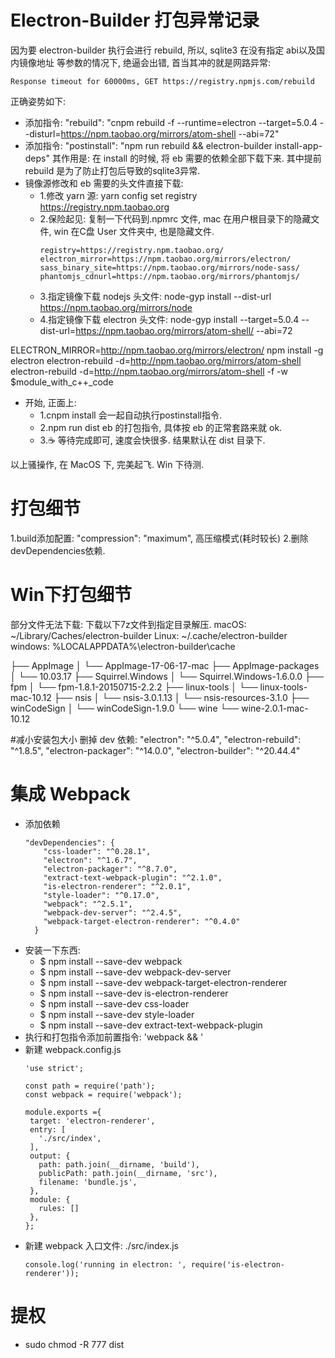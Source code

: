 # Electron-Builder 打包异常记录

因为要 electron-builder 执行会进行 rebuild, 所以, sqlite3 在没有指定 abi以及国内镜像地址 等参数的情况下,
绝逼会出错, 首当其冲的就是网路异常: 
```
Response timeout for 60000ms, GET https://registry.npmjs.com/rebuild
```

正确姿势如下: 
 - 添加指令: "rebuild": "cnpm rebuild -f --runtime=electron --target=5.0.4 --disturl=https://npm.taobao.org/mirrors/atom-shell --abi=72"
 - 添加指令: "postinstall": "npm run rebuild && electron-builder install-app-deps"
 其作用是: 在 install 的时候, 将 eb 需要的依赖全部下载下来. 其中提前 rebuild 是为了防止打包后导致的sqlite3异常.
 - 镜像源修改和 eb 需要的头文件直接下载: 
    - 1.修改 yarn 源: yarn config set registry https://registry.npm.taobao.org
    - 2.保险起见: 复制一下代码到.npmrc 文件, mac 在用户根目录下的隐藏文件, win 在C盘 User 文件夹中, 也是隐藏文件.
        ```
        registry=https://registry.npm.taobao.org/
        electron_mirror=https://npm.taobao.org/mirrors/electron/
        sass_binary_site=https://npm.taobao.org/mirrors/node-sass/
        phantomjs_cdnurl=https://npm.taobao.org/mirrors/phantomjs/
        ```
    - 3.指定镜像下载 nodejs 头文件: node-gyp install --dist-url https://npm.taobao.org/mirrors/node
    - 4.指定镜像下载 electron 头文件: node-gyp install --target=5.0.4 --dist-url=https://npm.taobao.org/mirrors/atom-shell/ --abi=72
<!--                                    node-gyp install  --target=5.0.5 --dist-url=https://atom.io/download/electron/-->

ELECTRON_MIRROR=http://npm.taobao.org/mirrors/electron/ npm install -g electron
electron-rebuild -d=http://npm.taobao.org/mirrors/atom-shell
electron-rebuild -d=http://npm.taobao.org/mirrors/atom-shell -f -w $module_with_c++_code
  
 - 开始, 正面上: 
    - 1.cnpm install  会一起自动执行postinstall指令. 
    - 2.npm run dist  eb 的打包指令, 具体按 eb 的正常套路来就 ok.
    - 3.☕️ 等待完成即可, 速度会快很多. 结果默认在 dist 目录下.
    
以上骚操作, 在 MacOS 下, 完美起飞. Win 下待测.


# 打包细节
1.build添加配置: "compression": "maximum", 高压缩模式(耗时较长)
2.删除devDependencies依赖. 

# Win下打包细节
部分文件无法下载: 下载以下7z文件到指定目录解压.
macOS: ~/Library/Caches/electron-builder
Linux: ~/.cache/electron-builder
windows: %LOCALAPPDATA%\electron-builder\cache

├── AppImage
│   └── AppImage-17-06-17-mac
├── AppImage-packages
│   └── 10.03.17
├── Squirrel.Windows
│   └── Squirrel.Windows-1.6.0.0
├── fpm
│   └── fpm-1.8.1-20150715-2.2.2
├── linux-tools
│   └── linux-tools-mac-10.12
├── nsis
│   └── nsis-3.0.1.13
│   └── nsis-resources-3.1.0
├── winCodeSign
│   └── winCodeSign-1.9.0
└── wine
    └── wine-2.0.1-mac-10.12
    
    
#减小安装包大小
删掉 dev 依赖:
"electron": "^5.0.4",
"electron-rebuild": "^1.8.5",
"electron-packager": "^14.0.0",
"electron-builder": "^20.44.4"


# 集成 Webpack
- 添加依赖
    ```
    "devDependencies": {
        "css-loader": "^0.28.1",
        "electron": "^1.6.7",
        "electron-packager": "^8.7.0",
        "extract-text-webpack-plugin": "^2.1.0",
        "is-electron-renderer": "^2.0.1",
        "style-loader": "^0.17.0",
        "webpack": "^2.5.1",
        "webpack-dev-server": "^2.4.5",
        "webpack-target-electron-renderer": "^0.4.0"
      }
    ```
- 安装一下东西: 
    - $ npm install --save-dev webpack 
    - $ npm install --save-dev webpack-dev-server
    - $ npm install --save-dev webpack-target-electron-renderer
    - $ npm install --save-dev is-electron-renderer
    - $ npm install --save-dev css-loader
    - $ npm install --save-dev style-loader
    - $ npm install --save-dev extract-text-webpack-plugin
 - 执行和打包指令添加前置指令: 'webpack && '
 - 新建 webpack.config.js
     ```
     'use strict';
    
    const path = require('path');
    const webpack = require('webpack');
    
    module.exports ={
      target: 'electron-renderer',
      entry: [
        './src/index',
      ],
      output: {
        path: path.join(__dirname, 'build'),
        publicPath: path.join(__dirname, 'src'),
        filename: 'bundle.js',
      },
      module: {
        rules: []
      },
    };
     ```
 - 新建 webpack 入口文件: ./src/index.js
    ```
    console.log('running in electron: ', require('is-electron-renderer'));
    ```
    
# 提权
 - sudo chmod -R 777 dist
 